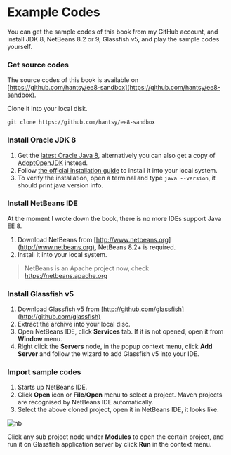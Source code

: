 # Example Codes

You can get the sample codes of this book from my GitHub account, and install JDK 8, NetBeans 8.2 or 9, Glassfish v5, and play the sample codes yourself.

### Get source codes

The source codes of this book is available on [https://github.com/hantsy/ee8-sandbox](https://github.com/hantsy/ee8-sandbox).

Clone it into your local disk.

```text
git clone https://github.com/hantsy/ee8-sandbox
```

### Install Oracle JDK 8

1. Get the [latest Oracle Java 8](http://java.oracle.com), alternatively you can also get a copy of [AdoptOpenJDK](https://adoptopenjdk.net/) instead.
2. Follow [the official installation guide](https://docs.oracle.com/javase/8/docs/technotes/guides/install/install_overview.html) to install it into your local system.
3. To verify the installation, open a terminal and type `java --version`, it should print java version info.

### Install NetBeans IDE

At the moment I wrote down the book, there is no more  IDEs support Java EE 8.

1. Download NetBeans from [http://www.netbeans.org](http://www.netbeans.org),  NetBeans 8.2+ is required.
2. Install it into your local system.

>NetBeans is an Apache project now, check https://netbeans.apache.org

### Install Glassfish v5

1. Download Glassfish v5 from [http://github.com/glassfish](http://github.com/glassfish)
2. Extract the archive into your local disc.
3. Open NetBeans IDE, click **Services** tab. If it is not opened, open it from **Window** menu.
4. Right click the **Servers** node, in the popup context menu, click **Add Server** and follow the wizard to add Glassfish v5 into your IDE.

### Import sample codes

1. Starts up NetBeans IDE.
2. Click **Open** icon or **File**/**Open** menu to select a project. Maven projects are recognised by NetBeans IDE automatically.
3. Select the above cloned project, open it in NetBeans IDE, it looks like.

![nb](..\.gitbook\assets\nb-javaee8.png)

Click any sub project node under **Modules** to open the certain project, and run it on Glassfish application server by click **Run** in the context menu.



